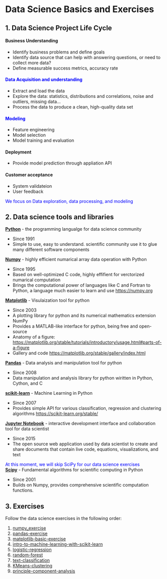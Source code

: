 # Data Science Basics and Exercises

## 1. Data Science Project Life Cycle

#### Business Understanding
- Identify business problems and define goals
- Identify data source that can help with answering questions, or need to collect more data?
- Define measurable success metrics, accuracy rate

#### <font color='blue'>Data Acquisition and understanding</font>
- Extract and load the data
- Explore the data: statistics, distributions and correlations, noise and outliers, missing data...
- Process the data to produce a clean, high-quality data set

#### <font color='blue'>Modeling</font>
- Feature engineering
- Model selection
- Model training and evaluation

#### Deployment
- Provide model prediction through appliation API

#### Customer acceptance
- System validateion
- User feedback

<font color='blue'> We focus on Data exploration, data processing, and modeling </font>


## 2. Data science tools and libraries
[__Python__](https://en.wikipedia.org/wiki/Python_(programming_language)) - the programming langualge for data science community
- Since 1991
- Simple to use, easy to understand. scientific community use it to glue many different software components

[__Numpy__](https://numpy.org) - highly efficient numarical array data operation with Python
- Since 1995
- Based on well-optimized C code, highly effifient for verctorized numarical computation
- Brings the computational power of languages like C and Fortran to Python, a language much easier to learn and use https://numpy.org

[__Matplotlib__](https://matplotlib.org) - Visulaization tool for python
- Since 2003
- A plotting library for python and its numerical mathematics extension NumPy
- Provides a MATLAB-like interface for python, being free and open-source
- Anatomy of a figure: https://matplotlib.org/stable/tutorials/introductory/usage.html#parts-of-a-figure
- Gallery and code https://matplotlib.org/stable/gallery/index.html

[__Pandas__](https://pandas.pydata.org) - Data analysis and manipulation tool for python
- Since 2008
- Data manipulation and analysis library for python wiritten in Python, Cython, and C

[__scikit-learn__](https://scikit-learn.org/stable/) - Machine Learning in Python
- Since 2007
- Provides simple API for various classification, regression and clustering algorithms https://scikit-learn.org/stable/

[__Jupyter Notebook__](https://jupyter.org) - interactive development interface and collaboration tool for data scientist
- Since 2015
- The open source web application used by data scientist to create and share documents that contain live code, equations, visualizations, and text

<font color='blue'> At this moment, we will skip SciPy for our data science exercises</font></br>
[__Scipy__](https://scipy.org) - Fundamental algorithms for scientific computing in Python
- Since 2001
- Builds on Numpy, provides comprehensive scientific computation functions.

## 3. Exercises

Follow the data science exercises in the following order:
1. [numpy_exercise](1_numpy_exercise.ipynb)
2. [pandas-exercise](2_pandas-exercise.ipynb)
3. [matplotlib-basic-exercise](3_Matplotlib-basic-exercise.ipynb)
4. [intro-to-machine-learning-with-scikit-learn](4_intro-to-machine-learning-with-scikit-learn.ipynb)
5. [logistic-regression](5_logistic-regression.ipynb)
6. [random-forest](6_random-forest.ipynb)
7. [text-classification](7_text-classification.ipynb)
8. [KMeans-clustering](8_KMeans-clustering.ipynb)
9. [principle-component-analysis](9_principle-component-analysis.ipynb)

